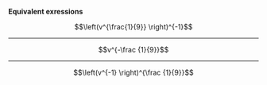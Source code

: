 **Equivalent exressions**

$$\left(v^{\frac{1}{9}} \right)^{-1}$$

***

$$v^{-\frac {1}{9}}$$

***

$$\left(v^{-1} \right)^{\frac {1}{9}}$$
